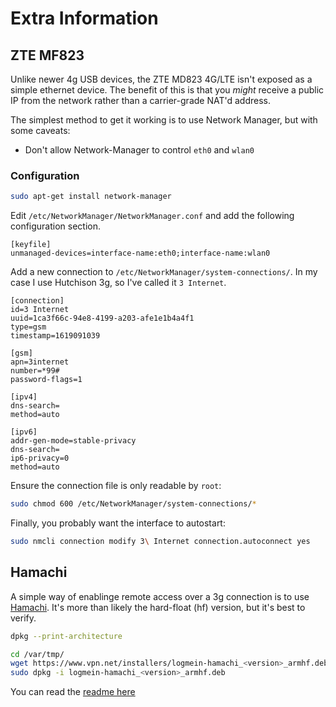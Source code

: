# Extra Information

## ZTE MF823
Unlike newer 4g USB devices, the ZTE MD823 4G/LTE isn't exposed as a simple ethernet device. The benefit of this is that you *might* receive a public IP from the network rather than a carrier-grade NAT'd address.

The simplest method to get it working is to use Network Manager, but with some caveats:
- Don't allow Network-Manager to control `eth0` and `wlan0`

### Configuration
``` bash
sudo apt-get install network-manager
```

Edit `/etc/NetworkManager/NetworkManager.conf` and add the following configuration section.
``` config
[keyfile]
unmanaged-devices=interface-name:eth0;interface-name:wlan0
```

Add a new connection to `/etc/NetworkManager/system-connections/`. In my case I use Hutchison 3g, so I've called it `3 Internet`.
``` config
[connection]
id=3 Internet
uuid=1ca3f66c-94e8-4199-a203-afe1e1b4a4f1
type=gsm
timestamp=1619091039

[gsm]
apn=3internet
number=*99#
password-flags=1

[ipv4]
dns-search=
method=auto

[ipv6]
addr-gen-mode=stable-privacy
dns-search=
ip6-privacy=0
method=auto
```

Ensure the connection file is only readable by `root`:
``` bash
sudo chmod 600 /etc/NetworkManager/system-connections/*
```

Finally, you probably want the interface to autostart:
``` bash
sudo nmcli connection modify 3\ Internet connection.autoconnect yes
```

## Hamachi
A simple way of enablinge remote access over a 3g connection is to use [Hamachi](https://www.vpn.net/linux). It's more than likely the hard-float (hf) version, but it's best to verify.
``` bash
dpkg --print-architecture

cd /var/tmp/
wget https://www.vpn.net/installers/logmein-hamachi_<version>_armhf.deb
sudo dpkg -i logmein-hamachi_<version>_armhf.deb
```

You can read the [readme here](https://support.logmeininc.com/central/help/how-to-install-the-client-to-a-local-computer-central-t-hamachi-add-attached-local)
